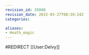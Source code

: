 ```yaml
---
revision_id: 35048
revision_date: 2015-03-27T08:59:24Z
categories:

aliases:
- Heath_magic
---
```


#REDIRECT [[User:Delvy]]

